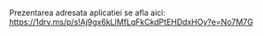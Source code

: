 Prezentarea adresata aplicatiei se afla aici: 
https://1drv.ms/p/s!Aj9gx6kLlMfLqFkCkdPtEHDdxHOy?e=No7M7G
 
